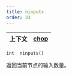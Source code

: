 ```yaml
---
title: ninputs
order: 33
---
```

| 上下文 | [chop](../contexts/chop.html) |
| --- | --- |

`int  ninputs()`

返回当前节点的输入数量。